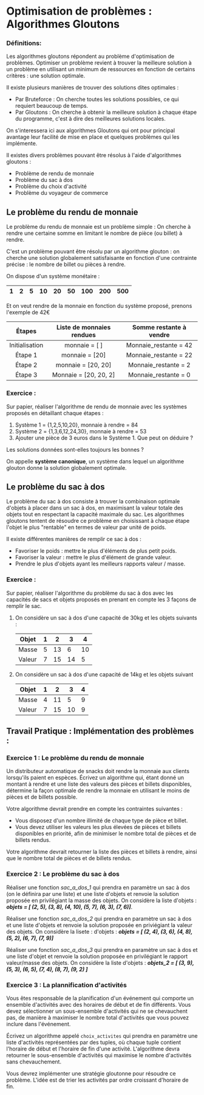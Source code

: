 # Optimisation de problèmes : Algorithmes Gloutons



### Définitions:

Les algorithmes gloutons répondent au problème d'optimisation de problèmes. Optimiser un problème revient à trouver la meilleure solution à un problème en utilisant un minimum de ressources en fonction de certains critères : une solution optimale.

Il existe plusieurs manières de trouver des solutions dites optimales :

- Par Bruteforce : On cherche toutes les solutions possibles, ce qui requiert beaucoup de temps.
- Par Gloutons : On cherche à obtenir la meilleure solution à chaque étape du programme, c'est à dire des meilleures solutions locales. 

On s'interessera ici aux algorithmes Gloutons qui ont pour principal avantage leur facilité de mise en place et quelques problèmes qui les implémente.

Il existes divers problèmes pouvant être résolus à l'aide d'algorithmes gloutons :

* Problème de rendu de monnaie
* Problème du sac à dos
* Problème du choix d'activité
* Problème du voyageur de commerce

## Le problème du rendu de monnaie

Le problème du rendu de monnaie est un problème simple : On cherche à rendre une certaine somme en limitant le nombre de pièce (ou billet) à rendre.

C'est un problème pouvant être résolu par un algorithme glouton : on cherche une solution globalement satisfaisante en fonction d'une contrainte précise : le nombre de billet ou pièces à rendre.

On dispose d'un système monétaire :

| 1    | 2    | 5    | 10   | 20   | 50   | 100  | 200  | 500  |
| ---- | ---- | ---- | ---- | ---- | ---- | :--: | ---- | ---- |

Et on veut rendre de la monnaie en fonction du système proposé, prenons l'exemple de 42€

|     Étapes     | Liste de monnaies rendues | Somme restante à vendre |
| :------------: | :-----------------------: | :---------------------: |
| Initialisation |    monnaie =  [      ]    |  Monnaie_restante = 42  |
|    Étape 1     |      monnaie = [20]       |  Monnaie_restante = 22  |
|    Étape 2     |    monnaie = [20, 20]     |  Monnaie_restante = 2   |
|    Étape 3     |   Monnaie = [20, 20, 2]   |  Monnaie_restante = 0   |

### Exercice :

Sur papier, réaliser l'algorithme de rendu de monnaie avec les systèmes proposés en détaillant chaque étapes :

1) Système 1 = {1,2,5,10,20}, monnaie à rendre = 84
2) Système 2 = {1,3,6,12,24,30}, monnaie à rendre = 53
3) Ajouter une pièce de 3 euros dans le Système 1. Que peut on déduire ?

Les solutions données sont-elles toujours les bonnes ?

On appelle **système canonique**, un système dans lequel un algorithme glouton donne la solution globalement optimale.



## Le problème du sac à dos

Le problème du sac à dos consiste à trouver la combinaison optimale d'objets à placer dans un sac à dos, en maximisant la valeur totale des objets tout en respectant la capacité maximale du sac. Les algorithmes gloutons tentent de résoudre ce problème en choisissant à chaque étape l'objet le plus "rentable" en termes de valeur par unité de poids.

Il existe différentes manières de remplir ce sac à dos : 

- Favoriser le poids : mettre le plus d'éléments de plus petit poids.
- Favoriser la valeur : mettre le plus d'élément de grande valeur.
- Prendre le plus d'objets ayant les meilleurs rapports valeur / masse.

### Exercice : 

Sur papier, réaliser l'algorithme du problème du sac à dos avec les capacités de sacs et objets proposés en prenant en compte les 3 façons de remplir le sac.

1. On considère un sac à dos d'une capacité de 30kg et les objets suivants :

	| Objet  | 1    | 2    | 3    | 4    |
	| ------ | ---- | ---- | ---- | ---- |
	| Masse  | 5    | 13   | 6    | 10   |
	| Valeur | 7    | 15   | 14   | 5    |

2. On considère un sac à dos d'une capacité de 14kg et les objets suivant

	| Objet  | 1    | 2    | 3    | 4    |
	| ------ | ---- | ---- | ---- | ---- |
	| Masse  | 4    | 11   | 5    | 9    |
	| Valeur | 7    | 15   | 10   | 9    |



## Travail Pratique : Implémentation des problèmes :



### Exercice 1 : Le problème du rendu de monnaie

Un distributeur automatique de snacks doit rendre la monnaie aux clients lorsqu'ils paient en espèces. Écrivez un algorithme qui, étant donné un montant à rendre et une liste des valeurs des pièces et billets disponibles, détermine la façon optimale de rendre la monnaie en utilisant le moins de pièces et de billets possible.

Votre algorithme devrait prendre en compte les contraintes suivantes :

- Vous disposez d'un nombre illimité de chaque type de pièce et billet.
- Vous devez utiliser les valeurs les plus élevées de pièces et billets disponibles en priorité, afin de minimiser le nombre total de pièces et de billets rendus.

Votre algorithme devrait retourner la liste des pièces et billets à rendre, ainsi que le nombre total de pièces et de billets rendus.



### Exercice 2 : Le problème du sac à dos

Réaliser une fonction *sac_a_dos_1*  qui prendra en paramètre un sac à dos (on le définira par une liste) et une liste d'objets et renvoie la solution proposée en privilégiant la masse des objets. On considère la liste d'objets : ***objets = [ (2, 5), (3, 8), (4, 10), (5, 7), (6, 3), (7, 6)]***.

Réaliser une fonction *sac_a_dos_2*  qui prendra en paramètre un sac à dos et une liste d'objets et renvoie la solution proposée en priviégiant la valeur des objets. On considère la lisete : d'objets  : ***objets = [ (2, 4), (3, 6), (4, 8),  (5, 2), (6, 7), (7, 9)]***

Réaliser une fonction *sac_a_dos_3*  qui prendra en paramètre un sac à dos et une liste d'objet et renvoie la solution proposée en privilégiant le rapport valeur/masse des objets. On considère la liste d'objets : ***objets_2 = [   (3, 9), (5, 3), (6, 5), (7, 4), (8, 7), (9, 2) ]***

### Exercice 3 : La plannification d'activités

Vous êtes responsable de la planification d'un événement qui comporte un ensemble  d'activités avec des horaires de début et de fin différents. Vous devez sélectionner un sous-ensemble d'activités qui ne se chevauchent pas, de manière à maximiser le nombre total d'activités que vous pouvez inclure dans l'événement.

Écrivez un algorithme appelé `choix_activites` qui prendra en paramètre une liste d'activités représentées par des tuples, où chaque tuple contient l'horaire de début et l'horaire de fin d'une activité. L'algorithme devra retourner le sous-ensemble d'activités qui maximise le nombre d'activités sans chevauchement.

Vous devrez implémenter une stratégie gloutonne pour résoudre ce problème. L'idée est de trier les activités par ordre croissant d'horaire de fin. 
